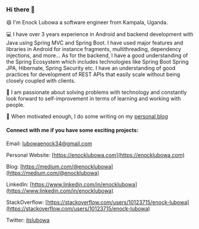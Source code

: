 ### Hi there 👋

<!--
Here are some ideas to get you started:

- 🔭 I’m currently working on ...
- 🌱 I’m currently learning ...
- 👯 I’m looking to collaborate on ...
- 🤔 I’m looking for help with ...
- 💬 Ask me about ...
- 📫 How to reach me: ...
- 😄 Pronouns: ...
- ⚡ Fun fact: ...
-->

😄 I'm Enock Lubowa a software engineer from Kampala, Uganda.

💻️ I have over 3 years experience in Android and backend development with Java using Spring MVC and Spring Boot. I have used major features and libraries in Android for instance fragments, multithreading, dependency injections, and more... As for the backend, I have a good understanding of the Spring Ecosystem which includes technologies like Spring Boot Spring JPA, Hibernate, Spring Security etc. I have an understanding of good practices for development of REST APIs that easily scale without being closely coupled with clients.

🤔️ I am passionate about solving problems with technology and constantly look forward to self-improvement in terms of learning and working with people.

📝️ When motivated enough, I do some writing on my [personal blog](https://medium.com/@enocklubowa) 

#### Connect with me if you have some exciting projects:

Email: [lubowaenock34@gmail.com](mailto:lubowaenock34@gmail.com)

Personal Website: [https://enocklubowa.com](https://enocklubowa.com)

Blog: [https://medium.com/@enocklubowa](https://medium.com/@enocklubowa)

LinkedIn: [https://www.linkedin.com/in/enocklubowa](https://www.linkedin.com/in/enocklubowa)

StackOverflow: [https://stackoverflow.com/users/10123715/enock-lubowa](https://stackoverflow.com/users/10123715/enock-lubowa)

Twitter: [itslubowa](https://twitter.com/itslubowa)
